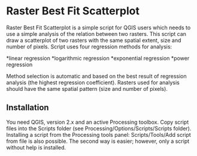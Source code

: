 # Raster Best Fit Scatterplot

Raster Best Fit Scatterplot is a simple script for QGIS users which needs to use a simple analysis of the relation between two rasters. This script can draw a scatterplot of two rasters with the same spatial extent, size and number of pixels. Script uses four regression methods for analysis:

*linear regression
*logarithmic regression
*exponential regression
*power regression

Method selection is automatic and based on the best result of regression analysis (the highest regression coefficient). Rasters used for analysis should have the same spatial pattern (size and number of pixels).

Installation
------------

You need QGIS, version 2.x and an active Processing toolbox. Copy script files into the Scripts folder (see Processing/Options/Scripts/Scripts folder). Installing a script from the Processing tools panel: Scripts/Tools/Add script from file is also possible. The second way is easier; however, only a script without help is installed.

